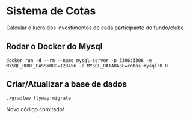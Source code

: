 # Sistema de Cotas
Calcular o lucro dos investimentos de cada participante do fundo/clube

## Rodar o Docker do Mysql
```
docker run -d --rm --name mysql-server -p 3306:3306 -e MYSQL_ROOT_PASSWORD=123456 -e MYSQL_DATABASE=cotas mysql:8.0
```

## Criar/Atualizar a base de dados
```
./gradlew flyway:migrate
```

Novo código comitado!
